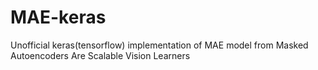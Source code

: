 # MAE-keras
Unofficial keras(tensorflow) implementation of MAE model from Masked Autoencoders Are Scalable Vision Learners 

